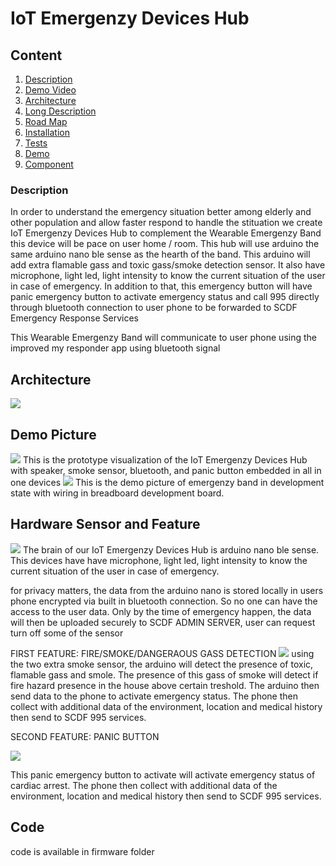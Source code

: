 # IoT Emergenzy Devices Hub

## Content

1. [Description](#description)
2. [Demo Video](#demo-video)
3. [Architecture](#architecture)
4. [Long Description](#long-description)
5. [Road Map](#road-map)
6. [Installation](#installation)
7. [Tests](#tests)
8. [Demo](#demo)
9. [Component](#component)

### Description

In order to understand the emergency situation better among elderly and other population and allow faster respond to handle the stituation we create IoT Emergenzy Devices Hub to complement the Wearable Emergenzy Band this device will be pace on user home / room. This hub will use arduino the same arduino nano ble sense as the hearth of the band. This arduino will add extra flamable gass and toxic gass/smoke detection sensor. It also have microphone, light led, light intensity to know the current situation of the user in case of emergency. In addition to that, this emergency button will have panic emergency button to activate emergency status and call 995 directly through bluetooth connection to user phone to be forwarded to SCDF Emergency Response Services

This Wearable Emergenzy Band will communicate to user phone using the improved my responder app using bluetooth signal

## Architecture

<image src='Architecture.JPG'>

## Demo Picture

<image src='iot devices hub.jpg'>
This is the prototype visualization of the IoT Emergenzy Devices Hub with speaker, smoke sensor, bluetooth, and panic button embedded in all in one devices

<image src='smoke emergency.JPG'>
This is the demo picture of emergenzy band in development state with wiring in breadboard development board.

## Hardware Sensor and Feature

<image src='arduino nano ble sense.jpg'>
The brain of our IoT Emergenzy Devices Hub is arduino nano ble sense. This devices have have microphone, light led, light intensity to know the current situation of the user in case of emergency.

for privacy matters, the data from the arduino nano is stored locally in users phone encrypted via built in bluetooth connection. So no one can have the access to the user data. Only by the time of emergency happen, the data will then be uploaded securely to SCDF ADMIN SERVER, user can request turn off some of the sensor

FIRST FEATURE: FIRE/SMOKE/DANGERAOUS GASS DETECTION
<image src='smokepicture.jpg'>
using the two extra smoke sensor, the arduino will detect the presence of toxic, flamable gass and smole. The presence of this gass of smoke will detect if fire hazard presence in the house above certain treshold. The arduino then send data to the phone to activate emergency status. The phone then collect with additional data of the environment, location and medical history then send to SCDF 995 services.

SECOND FEATURE: PANIC BUTTON

<image src='iot devices hub.jpg'>

This panic emergency button to activate will activate emergency status of cardiac arrest. The phone then collect with additional data of the environment, location and medical history then send to SCDF 995 services.

## Code

code is available in firmware folder
